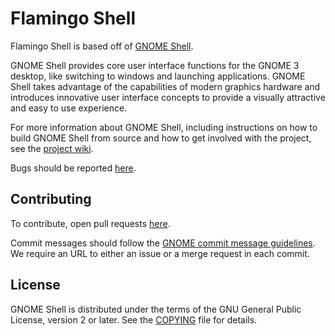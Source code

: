 # Flamingo Shell
Flamingo Shell is based off of [GNOME Shell](https://github.com/GNOME/gnome-shell).

GNOME Shell provides core user interface functions for the GNOME 3 desktop,
like switching to windows and launching applications. GNOME Shell takes
advantage of the capabilities of modern graphics hardware and introduces
innovative user interface concepts to provide a visually attractive and
easy to use experience.

For more information about GNOME Shell, including instructions on how
to build GNOME Shell from source and how to get involved with the project,
see the [project wiki][project-wiki].

Bugs should be reported [here][bug-tracker].

## Contributing

To contribute, open pull requests [here][pulls].

Commit messages should follow the [GNOME commit message
guidelines](https://wiki.gnome.org/Git/CommitMessages). We require an URL
to either an issue or a merge request in each commit.

## License
GNOME Shell is distributed under the terms of the GNU General Public License,
version 2 or later. See the [COPYING][license] file for details.

[project-wiki]: https://wiki.gnome.org/Projects/GnomeShell
[bug-tracker]: https://github.com/JPcode05/flamingo-shell/issues
[pulls]: https://github.com/JPcode05/flamingo-shell/pulls
[license]: COPYING
